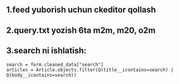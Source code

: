 ## 1.feed yuborish uchun ckeditor qollash
## 2.query.txt yozish 6ta m2m, m20, o2m
## 3.search ni ishlatish:             
```
search = form.cleaned_data["search"]
articles = Article.objects.filter(Q(title__icontains=search) | Q(body__icontains=search))
```